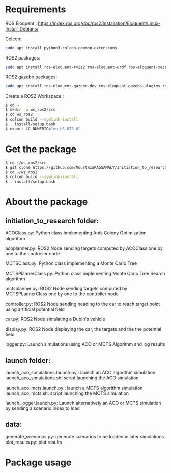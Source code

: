 # Requirements

ROS Eloquent : https://index.ros.org/doc/ros2/Installation/Eloquent/Linux-Install-Debians/

Colcon: 

``` bash
sudo apt install python3-colcon-common-extensions
```

ROS2 packages: 

``` bash
sudo apt install ros-eloquent-rviz2 ros-eloquent-urdf ros-eloquent-xacro ros-eloquent-robot-state-publisher ros-eloquent-joint-state-publisher-gui
```

ROS2 gazebo packages: 

``` bash
sudo apt install ros-eloquent-gazebo-dev ros-eloquent-gazebo-plugins ros-eloquent-gazebo-ros ros-eloquent-rqt-robot-steering
```

Create a ROS2 Workspace : 

``` bash
$ cd ~
$ mkdir -p ws_ros2/src
$ cd ws_ros2
$ colcon build --symlink-install
$ . install/setup.bash
$ export LC_NUMERIC="en_US.UTF-8"
```

# Get the package

``` bash
$ cd ~/ws_ros2/src
$ git clone https://github.com/MourtazaKASSAMALY/initiation_to_research.git
$ cd ~/ws_ros2
$ colcon build --symlink-install
$ . install/setup.bash
```

# About the package

## initiation_to_research folder:

ACOClass.py: Python class implementing Ants Colony Optimization algorithm

acoplanner.py: ROS2 Node sending targets computed by ACOClass one by one to the controller node

MCTSClass.py: Python class implementing a Monte Carlo Tree

MCTSPlannerClass.py: Python class implementing Monte Carlo Tree Search algorithm

mctsplanner.py: ROS2 Node sending targets computed by MCTSPLannerClass one by one to the controller node

controller.py: ROS2 Node sending heading to the car to reach target point using artificial potential field

car.py: ROS2 Node simulating a Dubin's vehicle

display.py: ROS2 Node displaying the car, the targets and the the potential field

logger.py: Launch simulations using ACO or MCTS Algorithm and log results

## launch folder:

launch_aco_simulations.launch.py : launch an ACO algorithm simulation
launch_aco_simulations.sh: script launching the ACO simulation

launch_aco_mcts.launch.py : launch a MCTS algorithm simulation
launch_aco_mcts.sh: script launching the MCTS simulation

launch_logger.launch.py: Launch alternatively an ACO or MCTS simulation by sending a scenario index to load

## data: 

generate_scenarios.py: generate scenarios to be loaded in later simulations
plot_results.py: plot results

# Package usage

